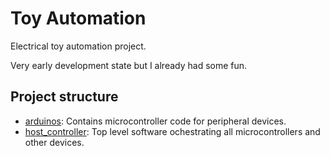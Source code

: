 # Toy Automation 

Electrical toy automation project. 

Very early development state but I already had some fun.

## Project structure

* [arduinos](arduinos): Contains microcontroller code for peripheral devices.
* [host_controller](host_controller): Top level software ochestrating all microcontrollers and other devices.
